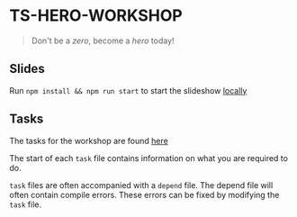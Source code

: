 # TS-HERO-WORKSHOP

> Don't be a *zero*, become a *hero* today!


## Slides
Run `npm install && npm run start` to start the slideshow [locally](http://127.0.0.1:8080)



## Tasks

The tasks for the workshop are found [here](src/tasks/)

The start of each `task` file contains information on what you are required to do.

`task` files are often accompanied with a `depend` file. The depend file will often contain compile errors. These errors can be fixed by modifying the `task` file.